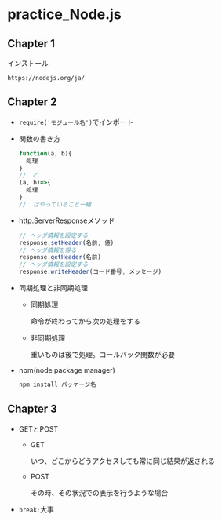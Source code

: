 # practice_Node.js

## Chapter 1

インストール

`https://nodejs.org/ja/`

## Chapter 2

* `require('モジュール名')`でインポート

* 関数の書き方

  ```js
  function(a, b){
    処理
  }
  //　と
  (a, b)=>{
    処理
  }
  //  はやっていること一緒
  ```

* http.ServerResponseメソッド

  ```javascript
  // ヘッダ情報を設定する
  response.setHeader(名前, 値)
  // ヘッダ情報を得る
  response.getHeader(名前)
  // ヘッダ情報を設定する
  response.writeHeader(コード番号, メッセージ)
  ```

* 同期処理と非同期処理

  * 同期処理

    命令が終わってから次の処理をする

  * 非同期処理

    重いものは後で処理。コールバック関数が必要

* npm(node package manager)

  ```bash
  npm install パッケージ名
  ```
## Chapter 3
* GETとPOST

  * GET

    いつ、どこからどうアクセスしても常に同じ結果が返される
  * POST

    その時、その状況での表示を行うような場合
* `break;`大事    
  